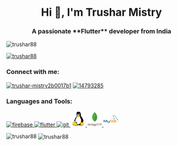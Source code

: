 <h1 align="center">Hi 👋, I'm Trushar Mistry</h1>
<h3 align="center">A passionate **Flutter** developer from India</h3>

<p align="left"> <img src="https://komarev.com/ghpvc/?username=trushar88&label=Profile%20views&color=0e75b6&style=flat" alt="trushar88" /> </p>

<p align="left"> <a href="https://github.com/ryo-ma/github-profile-trophy"><img src="https://github-profile-trophy.vercel.app/?username=trushar88" alt="trushar88" /></a> </p>

<h3 align="left">Connect with me:</h3>
<p align="left">
<a href="https://linkedin.com/in/trushar-mistry2b0017b1" target="blank"><img align="center" src="https://raw.githubusercontent.com/rahuldkjain/github-profile-readme-generator/master/src/images/icons/Social/linked-in-alt.svg" alt="trushar-mistry2b0017b1" height="30" width="40" /></a>
<a href="https://stackoverflow.com/users/14793285" target="blank"><img align="center" src="https://raw.githubusercontent.com/rahuldkjain/github-profile-readme-generator/master/src/images/icons/Social/stack-overflow.svg" alt="14793285" height="30" width="40" /></a>
</p>

<h3 align="left">Languages and Tools:</h3>
<p align="left"> <a href="https://firebase.google.com/" target="_blank" rel="noreferrer"> <img src="https://www.vectorlogo.zone/logos/firebase/firebase-icon.svg" alt="firebase" width="40" height="40"/> </a> <a href="https://flutter.dev" target="_blank" rel="noreferrer"> <img src="https://www.vectorlogo.zone/logos/flutterio/flutterio-icon.svg" alt="flutter" width="40" height="40"/> </a> <a href="https://git-scm.com/" target="_blank" rel="noreferrer"> <img src="https://www.vectorlogo.zone/logos/git-scm/git-scm-icon.svg" alt="git" width="40" height="40"/> </a> <a href="https://www.linux.org/" target="_blank" rel="noreferrer"> <img src="https://raw.githubusercontent.com/devicons/devicon/master/icons/linux/linux-original.svg" alt="linux" width="40" height="40"/> </a> <a href="https://www.mongodb.com/" target="_blank" rel="noreferrer"> <img src="https://raw.githubusercontent.com/devicons/devicon/master/icons/mongodb/mongodb-original-wordmark.svg" alt="mongodb" width="40" height="40"/> </a> <a href="https://www.mysql.com/" target="_blank" rel="noreferrer"> <img src="https://raw.githubusercontent.com/devicons/devicon/master/icons/mysql/mysql-original-wordmark.svg" alt="mysql" width="40" height="40"/> </a> </p>

<p><img align="left" src="https://github-readme-stats.vercel.app/api/top-langs?username=trushar88&show_icons=true&locale=en&layout=compact" alt="trushar88" /></p>

<p>&nbsp;<img align="center" src="https://github-readme-stats.vercel.app/api?username=trushar88&show_icons=true&locale=en" alt="trushar88" /></p>
